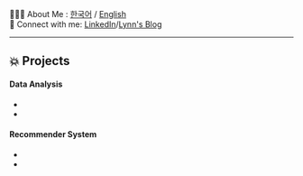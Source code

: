 
🙋🏻‍♀️ About Me : [한국어](#) / [English](#) <br>
🔗 Connect with me: [LinkedIn]()/[Lynn's Blog]()

---

## 💥 Projects

#### Data Analysis
-
-

#### Recommender System

-
-


